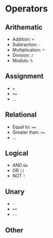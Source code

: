# Operators

## Arithematic

- Addition: `+`
- Subtraction: `-`
- Multiplication: `*`
- Division: `/`
- Modulo: `%`

## Assignment

- `=`
- `+=`
- ...

## Relational

- Equal to: `==`
- Greater than: `>=`
- ...

## Logical

- AND `&&`
- OR `||`
- NOT `!`

## Unary

- `-`
- `++`
- `--`

## Other
